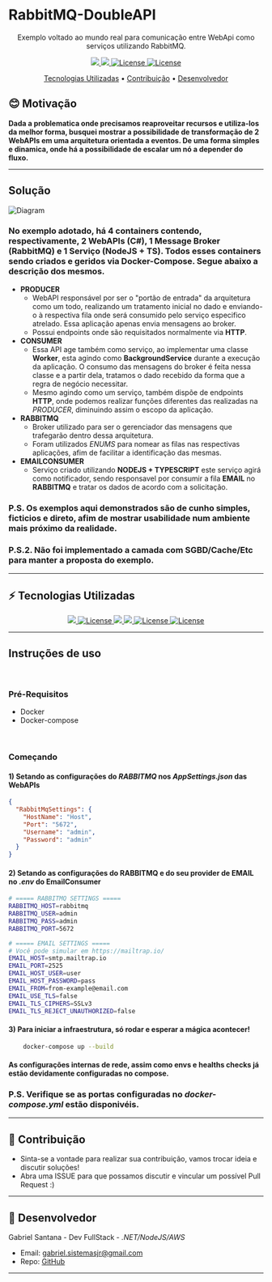 # RabbitMQ-DoubleAPI

<p align="center">Exemplo voltado ao mundo real para comunicação entre WebApi como serviços utilizando RabbitMQ.</p>

<p align="center">
  <a href="">
      <img src="https://img.shields.io/github/issues/gabriel-sisjr/RabbitMQ-DoubleAPI">
  </a>
  <a href="">
      <img src="https://img.shields.io/github/issues-pr/gabriel-sisjr/RabbitMQ-DoubleAPI">
  </a>
  <a href="">
    <img src="https://img.shields.io/github/stars/gabriel-sisjr/RabbitMQ-DoubleAPI.svg" alt="License">
  </a>
  <a href="">
    <img src="https://img.shields.io/github/license/gabriel-sisjr/RabbitMQ-DoubleAPI" alt="License">
  </a>
</p>

<p align="center">
  <a href="#zap-tech-stack">Tecnologias Utilizadas</a> •
  <a href="#handshake-Contribuição">Contribuição</a> •  
  <a href="#art-about-me">Desenvolvedor</a>
</p>

## :blush: **Motivação**

**Dada a problematica onde precisamos reaproveitar recursos e utiliza-los da melhor forma, busquei mostrar a possibilidade de transformação de 2 WebAPIs em uma arquitetura orientada a eventos. De uma forma simples e dinamica, onde há a possibilidade de escalar um nó a depender do fluxo.**

---

## **Solução**

![Diagram](https://user-images.githubusercontent.com/36143255/171774963-bc35c8f9-5eb5-4de6-9b00-4058e925f8b4.jpg)

### No exemplo adotado, há 4 containers contendo, respectivamente, 2 WebAPIs (C#), 1 Message Broker (RabbitMQ) e 1 Serviço (NodeJS + TS). Todos esses containers sendo criados e geridos via Docker-Compose. Segue abaixo a descrição dos mesmos.

- **PRODUCER**
  - WebAPI responsável por ser o "portão de entrada" da arquitetura como um todo, realizando um tratamento inicial no dado e enviando-o à respectiva fila onde será consumido pelo serviço especifico atrelado. Essa aplicação apenas envia mensagens ao broker.
  - Possui endpoints onde são requisitados normalmente via **HTTP**.
- **CONSUMER**
  - Essa API age também como serviço, ao implementar uma classe **Worker**, esta agindo como **BackgroundService** durante a execução da aplicação. O consumo das mensagens do broker é feita nessa classe e a partir dela, tratamos o dado recebido da forma que a regra de negócio necessitar.
  - Mesmo agindo como um serviço, também dispõe de endpoints **HTTP**, onde podemos realizar funções diferentes das realizadas na _PRODUCER_, diminuindo assim o escopo da aplicação.
- **RABBITMQ**
  - Broker utilizado para ser o gerenciador das mensagens que trafegarão dentro dessa arquitetura.
  - Foram utilizados _ENUMS_ para nomear as filas nas respectivas aplicações, afim de facilitar a identificação das mesmas.
- **EMAILCONSUMER**
  - Serviço criado utilizando **NODEJS + TYPESCRIPT** este serviço agirá como notificador, sendo responsavel por consumir a fila **EMAIL** no **RABBITMQ** e tratar os dados de acordo com a solicitação.

### P.S. Os exemplos aqui demonstrados são de cunho simples, ficticios e direto, afim de mostrar usabilidade num ambiente mais próximo da realidade.

### P.S.2. Não foi implementado a camada com SGBD/Cache/Etc para manter a proposta do exemplo.

---

## :zap: **Tecnologias Utilizadas**

<p align="center">
  <a href="">
      <img src="https://img.shields.io/badge/Visual_Studio-5C2D91?style=for-the-badge&logo=visual%20studio&logoColor=white">
  </a>
  <a href="">
    <img src="https://img.shields.io/badge/.NET-5C2D91?style=for-the-badge&logo=.net&logoColor=white" alt="License">
  </a>
  <a href="">
      <img src="https://img.shields.io/badge/rabbitmq-%23FF6600.svg?&style=for-the-badge&logo=rabbitmq&logoColor=white">
  </a>
  <a href="">
      <img src="https://img.shields.io/badge/Docker-2496ED?style=for-the-badge&logo=docker&logoColor=white">
  </a>
  <a href="">
    <img src="https://img.shields.io/badge/Node.js-43853D?style=for-the-badge&logo=node.js&logoColor=white" alt="License">
  </a>
  <a href="">
    <img src="https://img.shields.io/badge/TypeScript-007ACC?style=for-the-badge&logo=typescript&logoColor=white" alt="License">
  </a>
</p>

---

## **Instruções de uso**

<br/>

### **Pré-Requisitos**

- Docker
- Docker-compose

<br/>

### **Começando**

#### 1) Setando as configurações do _RABBITMQ_ nos _AppSettings.json_ das WebAPIs

```json
{
  "RabbitMqSettings": {
    "HostName": "Host",
    "Port": "5672",
    "Username": "admin",
    "Password": "admin"
  }
}
```

#### 2) Setando as configurações do **RABBITMQ** e do seu provider de EMAIL no _.env_ do **EmailConsumer**

```sh
# ===== RABBITMQ SETTINGS =====
RABBITMQ_HOST=rabbitmq
RABBITMQ_USER=admin
RABBITMQ_PASS=admin
RABBITMQ_PORT=5672

# ===== EMAIL SETTINGS =====
# Você pode simular em https://mailtrap.io/
EMAIL_HOST=smtp.mailtrap.io
EMAIL_PORT=2525
EMAIL_HOST_USER=user
EMAIL_HOST_PASSWORD=pass
EMAIL_FROM=from-example@email.com
EMAIL_USE_TLS=false
EMAIL_TLS_CIPHERS=SSLv3
EMAIL_TLS_REJECT_UNAUTHORIZED=false
```

#### 3) Para iniciar a infraestrutura, só rodar e esperar a mágica acontecer!

```sh
    docker-compose up --build
```

#### As configurações internas de rede, assim como envs e healths checks já estão devidamente configuradas no compose.

### P.S. Verifique se as portas configuradas no _docker-compose.yml_ estão disponivéis.

---

## :handshake: **Contribuição**

- Sinta-se a vontade para realizar sua contribuição, vamos trocar ideia e discutir soluções! <br/>
- Abra uma ISSUE para que possamos discutir e vincular um possível Pull Request :)

---

## :handshake: **Desenvolvedor**

Gabriel Santana - Dev FullStack - _.NET/NodeJS/AWS_

- Email: <a href="mailto:gabriel.sistemasjr@gmail.com" target="_blank"> gabriel.sistemasjr@gmail.com</a>
- Repo: <a href="https://www.github.com/gabriel-sisjr" target="_blank"> GitHub</a>

---
